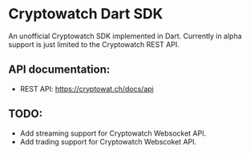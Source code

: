 # Cryptowatch Dart SDK

An unofficial Cryptowatch SDK implemented in Dart. Currently in alpha support is just limited to the Cryptowatch REST API.

## API documentation:

- REST API: https://cryptowat.ch/docs/api

## TODO:

- Add streaming support for Cryptowatch Websocket API.
- Add trading support for Cryptowatch Webscoket API.